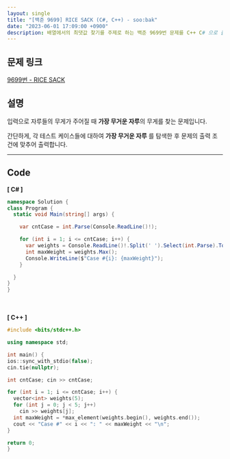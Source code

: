 ```yaml
---
layout: single
title: "[백준 9699] RICE SACK (C#, C++) - soo:bak"
date: "2023-06-01 17:09:00 +0900"
description: 배열에서의 최댓값 찾기를 주제로 하는 백준 9699번 문제를 C++ C# 으로 풀이 및 해설
---
```


## 문제 링크
  [9699번 - RICE SACK](https://www.acmicpc.net/problem/9699)

## 설명
입력으로 자루들의 무게가 주어질 때 <b>가장 무거운 자루</b>의 무게를 찾는 문제입니다. <br>

간단하게, 각 테스트 케이스들에 대하여 <b>가장 무거운 자루</b> 를 탐색한 후 문제의 출력 조건에 맞추어 출력합니다. <br>

- - -

## Code
<b>[ C# ] </b>
<br>

  ```c#
namespace Solution {
  class Program {
    static void Main(string[] args) {

      var cntCase = int.Parse(Console.ReadLine()!);

      for (int i = 1; i <= cntCase; i++) {
        var weights = Console.ReadLine()!.Split(' ').Select(int.Parse).ToArray();
        int maxWeight = weights.Max();
        Console.WriteLine($"Case #{i}: {maxWeight}");
      }

    }
  }
}
  ```
<br><br>
<b>[ C++ ] </b>
<br>

  ```c++
#include <bits/stdc++.h>

using namespace std;

int main() {
  ios::sync_with_stdio(false);
  cin.tie(nullptr);

  int cntCase; cin >> cntCase;

  for (int i = 1; i <= cntCase; i++) {
    vector<int> weights(5);
    for (int j = 0; j < 5; j++)
      cin >> weights[j];
    int maxWeight = *max_element(weights.begin(), weights.end());
    cout << "Case #" << i << ": " << maxWeight << "\n";
  }

  return 0;
}
  ```
